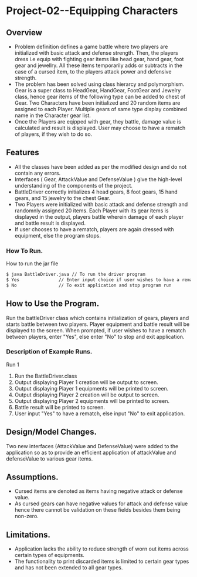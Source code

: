 # Project-02--Equipping Characters

## Overview

  - Problem definition defines a game battle where two players are initialized with basic attack and defense strength. Then, the players dress i.e equip with fighting gear items like head gear, hand gear, foot gear and jewellry. All these items temporarily adds or subtracts in the case of a cursed item, to the players attack power and defensive strength.
  - The problem has been solved using class hierarcy and polymorphism. Gear is a super class to HeadGear, HandGear, FootGear and Jewelry class, hence gear items of the following type can be added to chest of Gear. Two Characters have been initialized and 20 random items are assigned to each Player. Multiple gears of same type display combined name in the Character gear list.
  - Once the Players are eqipped with gear, they battle, damage value is calculated and result is displayed. User may choose to have a rematch of players, if they wish to do so.


## Features

- All the classes have been added as per the modified design and do not contain any errors.
- Interfaces ( Gear, AttackValue and DefenseValue ) give the  high-level understanding of the components of the project.
- BattleDriver correctly initializes 4 head gears, 8 foot gears, 15 hand gears, and 15 jewelry to the chest Gear.
- Two Players were initialized with basic attack and defense strength and randomnly assigned 20 items. Each Player with its gear items is displayed in the output, players battle wherein damage of each player and battle result is displayed.
- If user chooses to have a rematch, players are again dressed with equipment, else the program stops.

### How To Run. 
How to run the jar file

```sh
$ java BattleDriver.java // To run the driver program
$ Yes               // Enter input choice if user wishes to have a rematch
$ No                // To exit application and stop program run
```

## How to Use the Program. 
Run the battleDriver class which contains initialization of gears, players and starts battle between two players. Player equipment and battle result will be displayed to the screen. When prompted, if user wishes to have a rematch between players, enter "Yes", else enter "No" to stop and exit application.

### Description of Example Runs. 

Run 1
  1. Run the BattleDriver.class
  2. Output displaying Player 1 creation will be output to screen.
  3. Output displaying Player 1 equipments will be printed to screen.
  4. Output displaying Player 2 creation will be output to screen.
  5. Output displaying Player 2 equipments will be printed to screen.
  6. Battle result will be printed to screen.
  7. User input "Yes" to have a rematch, else input "No" to exit application.

## Design/Model Changes. 
Two new interfaces (AttackValue and DefenseValue) were added to the application so as to provide an efficient application of attackValue and defenseValue to various gear items.

## Assumptions. 
- Cursed items are denoted as items having negative attack or defense value.
- As cursed gears can have negative values for attack and defense value hence there cannot be validation on these fields besides them being non-zero.

## Limitations. 
- Application lacks the ability to reduce strength of worn out items across certain types of equipments.
- The functionality to print discarded items is limited to certain gear types and has not been extended to all gear types.